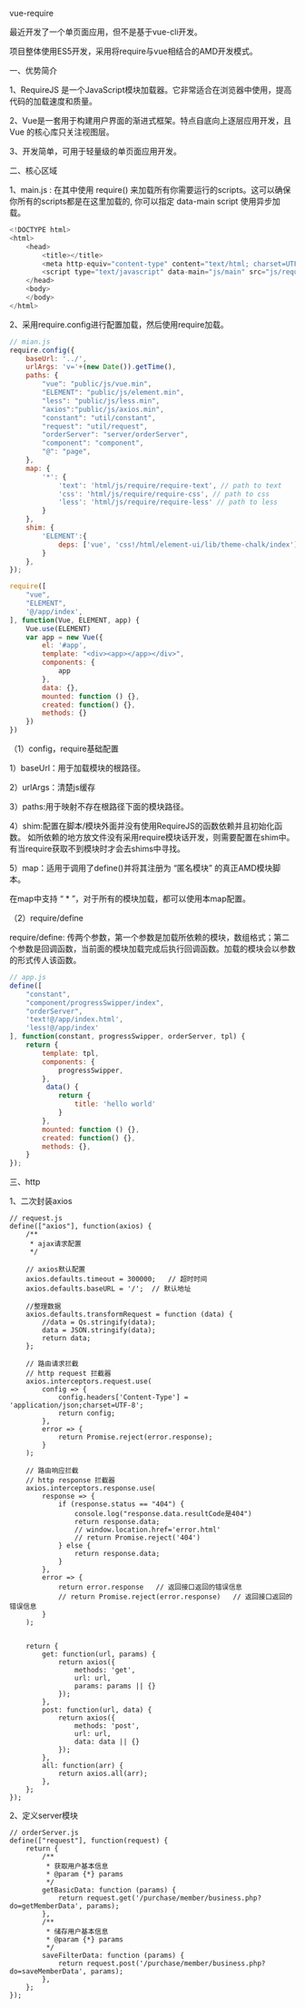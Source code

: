vue-require

最近开发了一个单页面应用，但不是基于vue-cli开发。

项目整体使用ES5开发，采用将require与vue相结合的AMD开发模式。



一、优势简介

1、RequireJS 是一个JavaScript模块加载器。它非常适合在浏览器中使用，提高代码的加载速度和质量。

2、Vue是一套用于构建用户界面的渐进式框架。特点自底向上逐层应用开发，且Vue 的核心库只关注视图层。

3、开发简单，可用于轻量级的单页面应用开发。

二、核心区域

1、main.js : 在其中使用 require() 来加载所有你需要运行的scripts。这可以确保你所有的scripts都是在这里加载的, 你可以指定 data-main script 使用异步加载。

```javascript
<!DOCTYPE html>
<html>
    <head>
        <title></title>
        <meta http-equiv="content-type" content="text/html; charset=UTF8"/>
        <script type="text/javascript" data-main="js/main" src="js/require.js" charset="UTF8"></script>
    </head>
    <body>
    </body>
</html>
```

2、采用require.config进行配置加载，然后使用require加载。

```javascript
// mian.js
require.config({
    baseUrl: '../',
    urlArgs: 'v='+(new Date()).getTime(),
    paths: {
        "vue": "public/js/vue.min",
        "ELEMENT": "public/js/element.min",
        "less": "public/js/less.min",
        "axios":"public/js/axios.min",
        "constant": "util/constant",
        "request": "util/request",
        "orderServer": "server/orderServer",
        "component": "component",
        "@": "page",
    },
    map: {
        '*': {
            'text': 'html/js/require/require-text', // path to text
            'css': 'html/js/require/require-css', // path to css
            'less': 'html/js/require/require-less' // path to less
        }
    },
    shim: {
        'ELEMENT':{
			deps: ['vue', 'css!/html/element-ui/lib/theme-chalk/index']
		}
    },
});

require([
    "vue", 
    "ELEMENT", 
    '@/app/index',
], function(Vue, ELEMENT, app) {
    Vue.use(ELEMENT)
    var app = new Vue({
        el: '#app',
        template: "<div><app></app></div>",
        components: {
            app
        },
        data: {},
        mounted: function () {},
        created: function() {},
        methods: {}
    })
})

```
（1）config，require基础配置

1）baseUrl：用于加载模块的根路径。

2）urlArgs：清楚js缓存

3）paths:用于映射不存在根路径下面的模块路径。

4）shim:配置在脚本/模块外面并没有使用RequireJS的函数依赖并且初始化函数。
如所依赖的地方放文件没有采用require模块话开发，则需要配置在shim中。有当require获取不到模块时才会去shims中寻找。

5）map：适用于调用了define()并将其注册为 “匿名模块” 的真正AMD模块脚本。

在map中支持 “ * ”，对于所有的模块加载，都可以使用本map配置。

（2）require/define

require/define: 传两个参数，第一个参数是加载所依赖的模块，数组格式；第二个参数是回调函数，当前面的模块加载完成后执行回调函数。加载的模块会以参数的形式传人该函数。

```javascript
// app.js
define([
    "constant",
    "component/progressSwipper/index",
    "orderServer",
    'text!@/app/index.html',
    'less!@/app/index'
], function(constant, progressSwipper, orderServer, tpl) {
	return {
        template: tpl,
        components: {
            progressSwipper,
        },
         data() {
            return {
                title: 'hello world'
            }
        },
        mounted: function () {},
        created: function() {},
        methods: {},
    }
});

```

三、http

1、二次封装axios

```
// request.js
define(["axios"], function(axios) {
    /**
     * ajax请求配置
     */
  
    // axios默认配置
    axios.defaults.timeout = 300000;   // 超时时间
    axios.defaults.baseURL = '/';  // 默认地址

    //整理数据
    axios.defaults.transformRequest = function (data) {
        //data = Qs.stringify(data);
        data = JSON.stringify(data);
        return data;
    };

    // 路由请求拦截
    // http request 拦截器
    axios.interceptors.request.use(
        config => {
            config.headers['Content-Type'] = 'application/json;charset=UTF-8';
            return config;
        },
        error => {
            return Promise.reject(error.response);
        }
    );

    // 路由响应拦截
    // http response 拦截器
    axios.interceptors.response.use(
        response => {
            if (response.status == "404") {
                console.log("response.data.resultCode是404")
                return response.data;
                // window.location.href='error.html'
                // return Promise.reject('404')
            } else {
                return response.data;
            }
        },
        error => {
            return error.response   // 返回接口返回的错误信息
            // return Promise.reject(error.response)   // 返回接口返回的错误信息
        }
    );

    
    return {
        get: function(url, params) {
            return axios({
                methods: 'get',
                url: url,
                params: params || {}
            });
        },
        post: function(url, data) {
            return axios({
                methods: 'post',
                url: url,
                data: data || {}
            });
        },
        all: function(arr) {
            return axios.all(arr);
        },
    };
});
```

2、定义server模块
```
// orderServer.js
define(["request"], function(request) {
    return {
        /**
         * 获取用户基本信息
         * @param {*} params 
         */
        getBasicData: function (params) {
            return request.get('/purchase/member/business.php?do=getMemberData', params);
        },
        /**
         * 储存用户基本信息
         * @param {*} params 
         */
        saveFilterData: function (params) {
            return request.post('/purchase/member/business.php?do=saveMemberData', params);
        },
    };
});
```